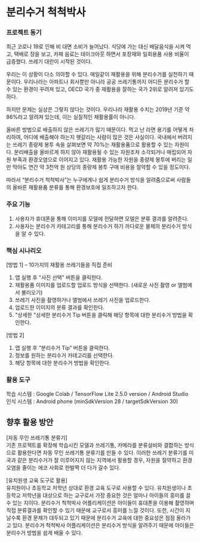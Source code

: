 # 분리수거 척척박사

### 프로젝트 동기
최근 코로나 19로 인해 비 대면 소비가 늘어났다. 식당에 가는 대신 배달음식을 시켜 먹고, 택배로 장을 보고, 카페 음료는 테이크아웃 하면서 포장재와 일회용품 사용 비율이 급증했다. 쓰레기 대란이 시작된 것이다.  

우리는 이 상황이 다소 의아할 수 있다. 매일같이 재활용을 위해 분리수거를 실천하기 때문이다. 우리나라는 아파트나 회사뿐만 아니라 공공 쓰레기통까지 어디든 분리수거 할 수 있는 환경이 꾸려져 있고, OECD 국가 중 재활용을 잘하는 국가 2위로 알려져 있기도 하다.  

하지만 문제는 실상은 그렇지 않다는 것이다. 우리나라 재활용 수치는 2019년 기준 약 86%라고 알려져 있는데, 이는 실질적인 재활용률이 아니다.  

올바른 방법으로 배출하지 않은 쓰레기가 많기 때문이다. 먹고 난 라면 용기를 어떻게 처리하여, 어디에 배출해야 하는지 헷갈리는 사람이 많은 것은 사실이다. 국내에서 버려지는 쓰레기 종량제 봉투 속을 살펴보면 약 70%는 재활용품으로 활용할 수 있는 자원이다. 분리배출을 올바르게 하지 않아 재활용될 수 있는 자원조차 소각되거나 매립되어 자원 부족과 환경오염으로 이어지고 있다. 재활용 가능한 자원을 종량제 봉투에 버리는 일만 막아도 연간 약 3천억 원 상당의 종량제 봉투 구매 비용을 절약할 수 있을 정도이다.  

따라서 “분리수거 척척박사”는 누구에게나 쉽게 분리수거 방식을 알려줌으로써 사람들의 올바른 재활용품 분류를 통해 환경보호에 일조하고자 한다.


### 주요 기능
1.	사용자가 휴대폰을 통해 이미지를 모델에 전달하면 모델은 분류 결과를 알려준다.
2.	사용자는 분리수거 카테고리를 통해 분리수거 하기 까다로운 물체의 분리수거 방식을 알 수 있다. 

### 핵심 시나리오
[방법 1] – 10가지의 재활용 쓰레기들을 직접 준비
1.	앱 실행 후 "사진 선택" 버튼을 클릭한다.
2.	재활용품 이미지를 업로드할 업로드 방식을 선택한다. 
(새로운 사진 촬영 or 앨범에서 불러오기)
3.	쓰레기 사진을 촬영하거나 앨범에서 쓰레기 사진을 업로드한다.
4.	업로드한 이미지의 분류 결과를 확인한다.
5.	"상세한 "상세한 분리수거 Tip 버튼을 클릭해 해당 항목에 대한 분리수거 방법을 확인한다.

[방법 2]
1.	앱 실행 후 “분리수거 Tip” 버튼을 클릭한다.
2.	정보를 원하는 분리수거 카테고리를 선택한다.
3.	해당 항목에 대한 분리수거 방법을 확인한다.

### 활용 도구
학습 시스템 : Google Colab / TensorFlow Lite 2.5.0 version / Android Studio   
인식 시스템 : Android phone (minSdkVersion 28 / targetSdkVersion 30)

## 향후 활용 방안
[자동 무인 쓰레기통 분류기]  
기존 프로젝트를 확장해 학습시킨 모델과 쓰레기통, 카메라를 분류설비와 결합하는 방식으로 활용한다면 자동 무인 쓰레기통 분류기를 만들 수 있다. 이러한 쓰레기 분류기를 미국과 같은 분리수거가 잘 이루어지지 않는 지역에서 활용할 경우, 자원을 절약하고 환경오염을 줄이는 에코 사회로 한발짝 더 다가 갈수 있다.

[유치원생 교육 도구로 활용]  
유치원이나 초등학교 저학년 상대로 환경 교육 도구로 사용할 수 있다. 유치원생이나 초등학교 저학년을 대상으로 하는 교구로서 가장 중요한 것은 얼마나 아이들의 흥미를 끌 수 있는 지이다.
분리수거 척척박사 어플리케이션은 아이들이 휴대폰을 이용해 촬영하며 직접 분류결과를 확인할 수 있기 때문에 교구로서 흥미를 느낄 것이다.
또한, 시간이 지날수록 환경 문제가 대두되고 있기 때문에 분리수거 교육에 대한 중요성은 점점 올라가고 있다. 분리수거 척척박사 어플리케이션은 분리수거 방식을 알려주기 때문에 아이들은 분리수거 방법을 쉽게 배울 수 있다. 
